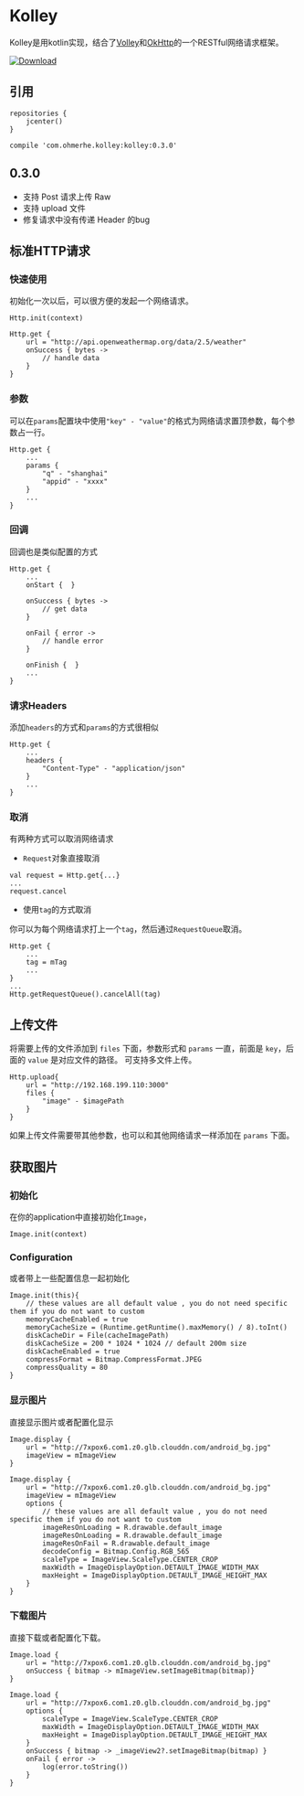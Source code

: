 # Kolley

Kolley是用kotlin实现，结合了[Volley](https://developer.android.com/training/volley/index.html)和[OkHttp](http://square.github.io/okhttp)的一个RESTful网络请求框架。

[ ![Download](https://api.bintray.com/packages/ohmerhe/maven/kolley/images/download.svg) ](https://bintray.com/ohmerhe/maven/kolley/_latestVersion)


## 引用

```
repositories {
    jcenter()
}

compile 'com.ohmerhe.kolley:kolley:0.3.0'
```

## 0.3.0

- 支持 Post 请求上传 Raw
- 支持 upload 文件
- 修复请求中没有传递 Header 的bug

## 标准HTTP请求

### 快速使用

初始化一次以后，可以很方便的发起一个网络请求。

```
Http.init(context) 

Http.get {
    url = "http://api.openweathermap.org/data/2.5/weather"
    onSuccess { bytes ->
        // handle data
    }
}    
```

### 参数

可以在`params`配置块中使用`"key" - "value"`的格式为网络请求置顶参数，每个参数占一行。

```
Http.get {
    ...
    params {
        "q" - "shanghai"
        "appid" - "xxxx"
    }
    ...
}
```   

### 回调

回调也是类似配置的方式

```
Http.get {
    ...
    onStart {  }

    onSuccess { bytes ->
        // get data
    }

    onFail { error ->
        // handle error
    }

    onFinish {  }
    ...
}
```

### 请求Headers

添加`headers`的方式和`params`的方式很相似

```
Http.get {
    ...
    headers {
        "Content-Type" - "application/json"
    }
    ...
} 
```

### 取消

有两种方式可以取消网络请求

- `Request`对象直接取消

```
val request = Http.get{...}
...
request.cancel
```

- 使用`tag`的方式取消

你可以为每个网络请求打上一个`tag`，然后通过`RequestQueue`取消。

```
Http.get {
    ...
    tag = mTag
    ...
}
...
Http.getRequestQueue().cancelAll(tag)
```

## 上传文件

将需要上传的文件添加到 `files` 下面，参数形式和 `params` 一直，前面是 `key`，后面的 `value` 是对应文件的路径。
可支持多文件上传。

```
Http.upload{
    url = "http://192.168.199.110:3000"
    files {
        "image" - $imagePath
    }
}
```

如果上传文件需要带其他参数，也可以和其他网络请求一样添加在 `params` 下面。


## 获取图片

### 初始化

在你的application中直接初始化`Image`，

```
Image.init(context)
```

### Configuration

或者带上一些配置信息一起初始化

```
Image.init(this){
    // these values are all default value , you do not need specific them if you do not want to custom
    memoryCacheEnabled = true
    memoryCacheSize = (Runtime.getRuntime().maxMemory() / 8).toInt()
    diskCacheDir = File(cacheImagePath)
    diskCacheSize = 200 * 1024 * 1024 // default 200m size
    diskCacheEnabled = true
    compressFormat = Bitmap.CompressFormat.JPEG
    compressQuality = 80
}
```

### 显示图片

直接显示图片或者配置化显示

```
Image.display {
    url = "http://7xpox6.com1.z0.glb.clouddn.com/android_bg.jpg"
    imageView = mImageView
}
```


```
Image.display {
    url = "http://7xpox6.com1.z0.glb.clouddn.com/android_bg.jpg"
    imageView = mImageView
    options {
        // these values are all default value , you do not need specific them if you do not want to custom
        imageResOnLoading = R.drawable.default_image
        imageResOnLoading = R.drawable.default_image
        imageResOnFail = R.drawable.default_image
        decodeConfig = Bitmap.Config.RGB_565
        scaleType = ImageView.ScaleType.CENTER_CROP
        maxWidth = ImageDisplayOption.DETAULT_IMAGE_WIDTH_MAX
        maxHeight = ImageDisplayOption.DETAULT_IMAGE_HEIGHT_MAX
    }
}
```

### 下载图片

直接下载或者配置化下载。

```
Image.load {
    url = "http://7xpox6.com1.z0.glb.clouddn.com/android_bg.jpg"
    onSuccess { bitmap -> mImageView.setImageBitmap(bitmap)}
}
```

```
Image.load {
    url = "http://7xpox6.com1.z0.glb.clouddn.com/android_bg.jpg"
    options {
        scaleType = ImageView.ScaleType.CENTER_CROP
        maxWidth = ImageDisplayOption.DETAULT_IMAGE_WIDTH_MAX
        maxHeight = ImageDisplayOption.DETAULT_IMAGE_HEIGHT_MAX
    }
    onSuccess { bitmap -> _imageView2?.setImageBitmap(bitmap) }
    onFail { error ->
        log(error.toString())
    }
}
```

